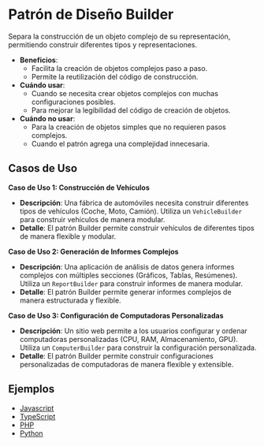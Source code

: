 # Patrón de Diseño Builder

Separa la construcción de un objeto complejo de su representación, permitiendo construir diferentes tipos y representaciones.

- **Beneficios**:
  - Facilita la creación de objetos complejos paso a paso.
  - Permite la reutilización del código de construcción.
- **Cuándo usar**:
  - Cuando se necesita crear objetos complejos con muchas configuraciones posibles.
  - Para mejorar la legibilidad del código de creación de objetos.
- **Cuándo no usar**:
  - Para la creación de objetos simples que no requieren pasos complejos.
  - Cuando el patrón agrega una complejidad innecesaria.

## Casos de Uso

**Caso de Uso 1: Construcción de Vehículos**

- **Descripción**: Una fábrica de automóviles necesita construir diferentes tipos de vehículos (Coche, Moto, Camión). Utiliza un `VehicleBuilder` para construir vehículos de manera modular.
- **Detalle**: El patrón Builder permite construir vehículos de diferentes tipos de manera flexible y modular.

**Caso de Uso 2: Generación de Informes Complejos**

- **Descripción**: Una aplicación de análisis de datos genera informes complejos con múltiples secciones (Gráficos, Tablas, Resúmenes). Utiliza un `ReportBuilder` para construir informes de manera modular.
- **Detalle**: El patrón Builder permite generar informes complejos de manera estructurada y flexible.

**Caso de Uso 3: Configuración de Computadoras Personalizadas**

- **Descripción**: Un sitio web permite a los usuarios configurar y ordenar computadoras personalizadas (CPU, RAM, Almacenamiento, GPU). Utiliza un `ComputerBuilder` para construir la configuración personalizada.
- **Detalle**: El patrón Builder permite construir configuraciones personalizadas de computadoras de manera flexible y extensible.

## Ejemplos

- [Javascript](./examples/javascript.js)
- [TypeScript](./examples/typescript.ts)
- [PHP](./examples/php.php)
- [Python](./examples/python.py)
